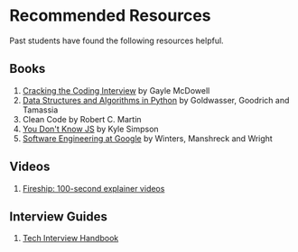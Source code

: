 # Recommended Resources

Past students have found the following resources helpful.

## Books

1. <a href="https://www.crackingthecodinginterview.com/" target="_blank">Cracking the Coding Interview</a> by Gayle McDowell
2. <a href="https://nibmehub.com/opac-service/pdf/read/Data%20Structures%20and%20Algorithms%20in%20Python.pdf/" target="_blank">Data Structures and Algorithms in Python</a> by Goldwasser, Goodrich and Tamassia
3. Clean Code by Robert C. Martin
4. <a href="https://github.com/getify/You-Dont-Know-JS/" target="_blank">You Don't Know JS</a> by Kyle Simpson
5. <a href="https://res.infoq.com/articles/software-engineering-google/en/resources/software_engineering_at_google_extract-1622201647282.pdf" target="_blank">Software Engineering at Google</a> by Winters, Manshreck and Wright

## Videos

1. <a href="https://youtube.com/playlist?list=PL0vfts4VzfNiI1BsIK5u7LpPaIDKMJIDN" target="_blank">Fireship: 100-second explainer videos</a>


## Interview Guides

1. <a href="https://www.techinterviewhandbook.org/" target="_blank">Tech Interview Handbook</a>
